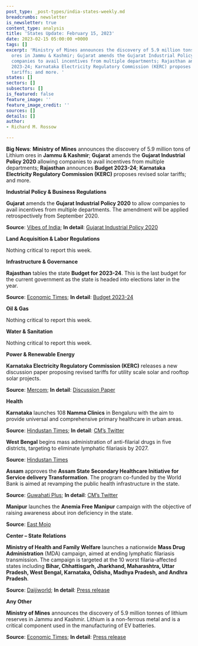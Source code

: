 ```yaml
---
post_type: _post-types/india-states-weekly.md
breadcrumbs: newsletter
is_newsletter: true
content_type: analysis
title: 'States Update: February 15, 2023'
date: 2023-02-15 05:00:00 +0000
tags: []
excerpt: 'Ministry of Mines announces the discovery of 5.9 million tons of Lithium
  ores in Jammu & Kashmir; Gujarat amends the Gujarat Industrial Policy 2020 allowing
  companies to avail incentives from multiple departments; Rajasthan announces Budget
  2023-24; Karnataka Electricity Regulatory Commission (KERC) proposes revised solar
  tariffs; and more. '
states: []
sectors: []
subsectors: []
is_featured: false
feature_image: ''
feature_image_credit: ''
sources: []
details: []
author:
- Richard M. Rossow

---
```

**Big News**: **Ministry of Mines** announces the discovery of 5.9 million tons of Lithium ores in **Jammu & Kashmir**; **Gujarat** amends the **Gujarat Industrial Policy 2020** allowing companies to avail incentives from multiple departments; **Rajasthan** announces **Budget 2023-24**; **Karnataka Electricity Regulatory Commission (KERC)** proposes revised solar tariffs; and more.

**Industrial Policy & Business Regulations**

**Gujarat** amends the **Gujarat Industrial Policy 2020** to allow companies to avail incentives from multiple departments. The amendment will be applied retrospectively from September 2020. 

**Source**: [Vibes of India](https://www.vibesofindia.com/gujarat-govt-tweaks-industrial-policy-to-ensure-hassle-free-development/); **In detail**: [Gujarat Industrial Policy 2020](https://cgivancouver.gov.in/pdf/2222021-new-industrial-policy-of-Gujarat.pdf)

**Land Acquisition & Labor Regulations**

Nothing critical to report this week.

**Infrastructure & Governance**

**Rajasthan** tables the state **Budget for 2023-24**. This is the last budget for the current government as the state is headed into elections later in the year. 

**Source**: [Economic Times](https://economictimes.indiatimes.com/news/economy/policy/cm-ashok-gehlot-announces-rajasthan-budget-key-highlights/articleshow/97795720.cms); **In detail**: [Budget 2023-24](https://finance.rajasthan.gov.in/website/StateBudgetAll.aspx)

**Oil & Gas**

Nothing critical to report this week.

**Water & Sanitation**

Nothing critical to report this week.

**Power & Renewable Energy**

**Karnataka Electricity Regulatory Commission (KERC)** releases a new discussion paper proposing revised tariffs for utility scale solar and rooftop solar projects. 

**Source**: [Mercom](https://mercomindia.com/karnataka-regulator-%E2%82%B93-64-kwh-utility-scale-projects/); **In detail**: [Discussion Paper](https://kerc.karnataka.gov.in/uploads/media_to_upload1675839453.pdf)

**Health**

**Karnataka** launches 108 **Namma Clinics** in Bengaluru with the aim to provide universal and comprehensive primary healthcare in urban areas.

**Source**: [Hindustan Times](https://www.hindustantimes.com/cities/bengaluru-news/karnataka-government-begins-108-namma-clinics-in-bengaluru-101675783328510.html); **In detail**: [CM’s Twitter](https://twitter.com/CMofKarnataka/status/1622926862623330304)

**West Bengal** begins mass administration of anti-filarial drugs in five districts, targeting to eliminate lymphatic filariasis by 2027. 

**Source**: [Hindustan Times](https://www.hindustantimes.com/cities/kolkata-news/west-bengal-special-drive-special-drive-on-lymphatic-filariasis-in-5-districts-101676081998306.html)

**Assam** approves the **Assam State Secondary Healthcare Initiative for Service delivery Transformation**. The program co-funded by the World Bank is aimed at revamping the public health infrastructure in the state.

**Source**: [Guwahati Plus](https://www.guwahatiplus.com/assam/rs2529-crore-allotted-to-boost-district-level-healthcare-in-assam); **In detail**: [CM’s Twitter](https://twitter.com/himantabiswa/status/1623716781016903680)

**Manipur** launches the **Anemia Free Manipur** campaign with the objective of raising awareness about iron deficiency in the state. 

**Source**: [East Mojo](https://www.eastmojo.com/manipur/2023/02/07/manipur-health-minister-launches-anaemia-free-campaign/)

**Center – State Relations**

**Ministry of Health and Family Welfare** launches a nationwide **Mass Drug Administration** (MDA) campaign, aimed at ending lymphatic filariasis transmission. The campaign is targeted at the 10 worst filaria-affected states including **Bihar, Chhattisgarh, Jharkhand, Maharashtra, Uttar Pradesh, West Bengal, Karnataka, Odisha, Madhya Pradesh, and Andhra Pradesh**. 

**Source**: [Daijiworld](https://www.daijiworld.com/news/newsDisplay?newsID=1049050); **In detail**: [Press release](https://pib.gov.in/PressReleaseIframePage.aspx?PRID=1898092)

**Any Other**

**Ministry of Mines** announces the discovery of 5.9 million tonnes of lithium reserves in Jammu and Kashmir. Lithium is a non-ferrous metal and is a critical component used in the manufacturing of EV batteries. 

**Source**: [Economic Times](https://energy.economictimes.indiatimes.com/news/power/lithium-reserves-found-for-the-first-time-in-india-in-jammu-and-kashmir-mines-secretary/97790339); **In detail**: [Press release](https://pib.gov.in/PressReleasePage.aspx?PRID=1897799)
